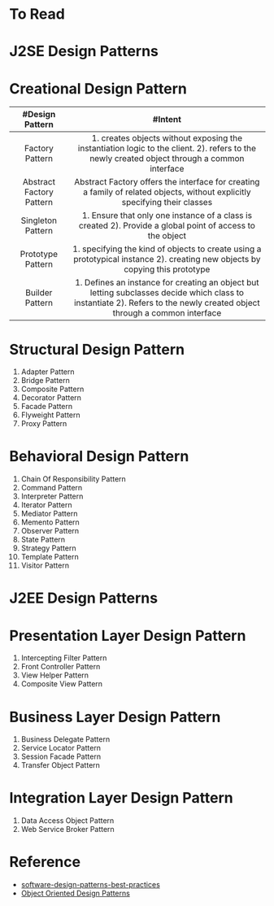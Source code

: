 # To Read

# J2SE Design Patterns
# Creational Design Pattern
| #Design Pattern  | #Intent |
| :---: | :---: | 
| Factory Pattern | 1. creates objects without exposing the instantiation logic to the client. 2). refers to the newly created object through a common interface  |
| Abstract Factory Pattern | Abstract Factory offers the interface for creating a family of related objects, without explicitly specifying their classes |
| Singleton Pattern | 1. Ensure that only one instance of a class is created 2). Provide a global point of access to the object |
| Prototype Pattern | 1. specifying the kind of objects to create using a prototypical instance 2). creating new objects by copying this prototype |
| Builder Pattern | 1. Defines an instance for creating an object but letting subclasses decide which class to instantiate 2). Refers to the newly created object through a common interface |

# Structural Design Pattern
1. Adapter Pattern
2. Bridge Pattern
3. Composite Pattern
4. Decorator Pattern
5. Facade Pattern
6. Flyweight Pattern
7. Proxy Pattern
# Behavioral Design Pattern
1. Chain Of Responsibility Pattern
2. Command Pattern
3. Interpreter Pattern
4. Iterator Pattern
5. Mediator Pattern
6. Memento Pattern
7. Observer Pattern
8. State Pattern
9. Strategy Pattern
10. Template Pattern
11. Visitor Pattern
# J2EE Design Patterns
# Presentation Layer Design Pattern
1. Intercepting Filter Pattern
2. Front Controller Pattern
3. View Helper Pattern
4. Composite View Pattern
# Business Layer Design Pattern
1. Business Delegate Pattern
2. Service Locator Pattern
3. Session Facade Pattern
4. Transfer Object Pattern
# Integration Layer Design Pattern
1. Data Access Object Pattern
2. Web Service Broker Pattern

# Reference
* [software-design-patterns-best-practices](https://www.educative.io/courses/software-design-patterns-best-practices)
* [Object Oriented Design Patterns](https://www.oodesign.com/)


